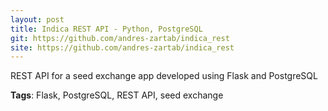 ```yaml
---
layout: post
title: Indica REST API - Python, PostgreSQL
git: https://github.com/andres-zartab/indica_rest
site: https://github.com/andres-zartab/indica_rest
---
```


REST API for a seed exchange app developed using Flask and PostgreSQL

__Tags__: Flask, PostgreSQL, REST API, seed exchange
